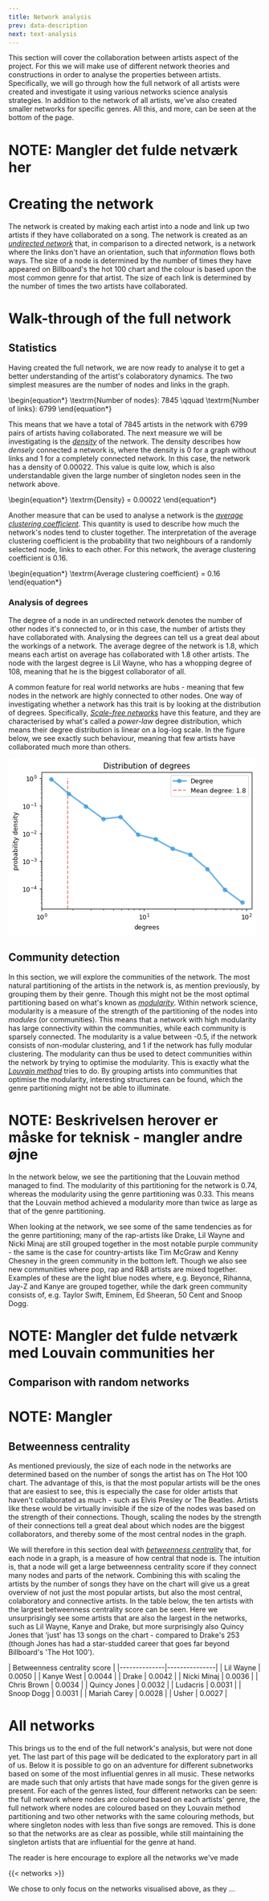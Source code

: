 ```yaml
---
title: Network analysis
prev: data-description
next: text-analysis
---
```


This section will cover the collaboration between artists aspect of the project. For this we will make use of different network theories and constructions in order to analyse the properties between artists. Specifically, we will go through how the full network of all artists were created and investigate it using various networks science analysis strategies. In addition to the network of all artists, we've also created smaller networks for specific genres. All this, and more, can be seen at the bottom of the page.

# NOTE: Mangler det fulde netværk her

# Creating the network
The network is created by making each artist into a node and link up two artists if they have collaborated on a song. The network is created as an [_undirected network_](https://www.wikiwand.com/en/Undirected_graph) that, in comparison to a directed network, is a network where the links don't have an orientation, such that _information_ flows both ways. The size of a node is determined by the number of times they have appeared on Billboard's the hot 100 chart and the colour is based upon the most common genre for that artist. The size of each link is determined by the number of times the two artists have collaborated.


# Walk-through of the full network
## Statistics
Having created the full network, we are now ready to analyse it to get a better understanding of the artist's colaboratory dynamics. The two simplest measures are the number of nodes and links in the graph.

\begin{equation*}
    \textrm{Number of nodes}: 7845 \qquad \textrm{Number of links}: 6799
\end{equation*}

This means that we have a total of 7845 artists in the network with 6799 pairs of artists having collaborated. The next measure we will be investigating is the [_density_](https://networkx.org/documentation/stable/reference/generated/networkx.classes.function.density.html) of the network. The density describes how _densely_ connected a network is, where the density is 0 for a graph without links and 1 for a completely connected network. In this case, the network has a density of 0.00022. This value is quite low, which is also understandable given the large number of singleton nodes seen in the network above.

\begin{equation*}
    \textrm{Density} = 0.00022
\end{equation*}

Another measure that can be used to analyse a network is the [_average clustering coefficient_](https://networkx.org/documentation/stable/reference/generated/networkx.classes.function.density.html). This quantity is used to describe how much the network's nodes tend to cluster together. The interpretation of the average clustering coefficient is the probability that two neighbours of a randomly selected node, links to each other. For this network, the average clustering coefficient is 0.16.

\begin{equation*}
    \textrm{Average clustering coefficient} = 0.16
\end{equation*}

### Analysis of degrees
The degree of a node in an undirected network denotes the number of other nodes it's connected to, or in this case, the number of artists they have collaborated with. Analysing the degrees can tell us a great deal about the workings of a network. The average degree of the network is 1.8, which means each artist on average has collaborated with 1.8 other artists. The node with the largest degree is Lil Wayne, who has a whopping degree of 108, meaning that he is the biggest collaborator of all.

A common feature for real world networks are hubs - meaning that few nodes in the network are highly connected to other nodes. One way of investigating whether a network has this trait is by looking at the distribution of degrees. Specifically, [_Scale-free networks_](https://mathinsight.org/scale_free_network) have this feature, and they are characterised by what's called a _power-law_ degree distribution, which means their degree distribution is linear on a log-log scale. In the figure below, we see exactly such behaviour, meaning that few artists have collaborated much more than others.

![](/images/distribution_of_degrees_90.png)

## Community detection
In this section, we will explore the communities of the network. The most natural partitioning of the artists in the network is, as mention previously, by grouping them by their genre. Though this might not be the most optimal partitioning based on what's known as [_modularity_](https://en.wikipedia.org/wiki/Modularity_(networks)). Within network science, modularity is a measure of the strength of the partitioning of the nodes into _modules_ (or communities). This means that a network with high modularity has large connectivity within the communities, while each community is sparsely connected. The modularity is a value between -0.5, if the network consists of non-modular clustering, and 1 if the network has fully modular clustering. The modularity can thus be used to detect communities within the network by trying to optimise the modularity. This is exactly what the [_Louvain method_](https://en.wikipedia.org/wiki/Louvain_method) tries to do. By grouping artists into communities that optimise the modularity, interesting structures can be found, which the genre partitioning might not be able to illuminate. 

# NOTE: Beskrivelsen herover er måske for teknisk - mangler andre øjne

In the network below, we see the partitioning that the Louvain method managed to find. The modularity of this partitioning for the network is 0.74, whereas the modularity using the genre partitioning was 0.33. This means that the Louvain method achieved a modularity more than twice as large as that of the genre partitioning. 

When looking at the network, we see some of the same tendencies as for the genre partitioning; many of the rap-artists like Drake, Lil Wayne and Nicki Minaj are still grouped together in the most notable purple community - the same is the case for country-artists like Tim McGraw and Kenny Chesney in the green community in the bottom left. Though we also see new communities where pop, rap and R&B artists are mixed together. Examples of these are the light blue nodes where, e.g. Beyoncé, Rihanna, Jay-Z and Kanye are grouped together, while the dark green community consists of, e.g. Taylor Swift, Eminem, Ed Sheeran, 50 Cent and Snoop Dogg.

# NOTE: Mangler det fulde netværk med Louvain communities her

## Comparison with random networks

# NOTE: Mangler

## Betweenness centrality
As mentioned previously, the size of each node in the networks are determined based on the number of songs the artist has on The Hot 100 chart. The advantage of this, is that the most popular artists will be the ones that are easiest to see, this is especially the case for older artists that haven't collaborated as much - such as Elvis Presley or The Beatles. Artists like these would be virtually invisible if the size of the nodes was based on the strength of their connections. Though, scaling the nodes by the strength of their connections tell a great deal about which nodes are the biggest collaborators, and thereby some of the most central nodes in the graph.

We will therefore in this section deal with [_betweenness centrality_](https://en.wikipedia.org/wiki/Betweenness_centrality) that, for each node in a graph, is a measure of how central that node is. The intuition is, that a node will get a large betweenness centrality score if they connect many nodes and parts of the network. Combining this with scaling the artists by the number of songs they have on the chart will give us a great overview of not just the most popular artists, but also the most central, colaboratory and connective artists. In the table below, the ten artists with the largest betweenness centrality score can be seen. Here we unsurprisingly see some artists that are also the largest in the networks, such as Lil Wayne, Kanye and Drake, but more surprisingly also Quincy Jones that 'just' has 13 songs on the chart - compared to Drake's 253 (though Jones has had a star-studded career that goes far beyond Billboard's 'The Hot 100').

| Betweenness centrality score |
|--------------|---------------|
| Lil Wayne    | 	    0.0050 |
| Kanye West   |        0.0044 |
| Drake        |        0.0042 |
| Nicki Minaj  |        0.0036 |
| Chris Brown  |        0.0034 |
| Quincy Jones |        0.0032 |
| Ludacris     |        0.0031 |
| Snoop Dogg   |        0.0031 | 
| Mariah Carey |        0.0028 |
| Usher        |        0.0027 |

# All networks
This brings us to the end of the full network's analysis, but were not done yet. The last part of this page will be dedicated to the exploratory part in all of us. Below it is possible to go on an adventure for different subnetworks based on some of the most influential genres in all music. These networks are made such that only artists that have made songs for the given genre is present. For each of the genres listed, four different networks can be seen: the full network where nodes are coloured based on each artists' genre, the full network where nodes are coloured based on they Louvain method partitioning and two other networks with the same colouring methods, but where singleton nodes with less than five songs are removed. This is done so that the networks are as clear as possible, while still maintaining the singleton artists that are influential for the genre at hand.


The reader is here encourage to explore all the networks we've made

{{< networks >}}


We chose to only focus on the networks visualised above, as they ...

